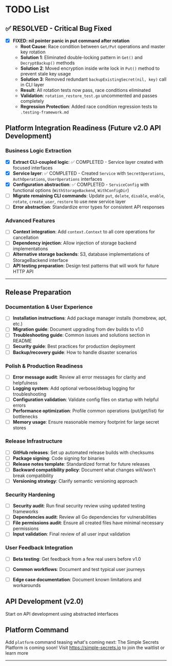 # TODO List

## ✅ RESOLVED - Critical Bug Fixed

- [x] **FIXED: nil pointer panic in put command after rotation**
  - **Root Cause**: Race condition between `Get/Put` operations and master key rotation
  - **Solution 1**: Eliminated double-locking pattern in `Get()` and `DecryptBackup()` methods
  - **Solution 2**: Moved encryption inside write lock in `Put()` method to prevent stale key usage
  - **Solution 3**: Removed redundant `backupExistingSecret(nil, key)` call in CLI layer
  - **Result**: All rotation tests now pass, race conditions eliminated
  - **Validation**: `rotation_restore_test.go` uncommented and passes completely
  - **Regression Protection**: Added race condition regression tests to `.testing-framework.md`

## Platform Integration Readiness (Future v2.0 API Development)

### Business Logic Extraction

- [x] **Extract CLI-coupled logic**: ✅ COMPLETED - Service layer created with focused interfaces
- [x] **Service layer**: ✅ COMPLETED - Created `Service` with `SecretOperations`, `AuthOperations`, `UserOperations` interfaces
- [x] **Configuration abstraction**: ✅ COMPLETED - `ServiceConfig` with functional options (`WithStorageBackend`, `WithConfigDir`)
- [ ] **Migrate remaining CLI commands**: Update `put`, `delete`, `disable`, `enable`, `rotate`, `create_user`, `restore` to use new service layer
- [ ] **Error abstraction**: Standardize error types for consistent API responses

### Advanced Features

- [ ] **Context integration**: Add `context.Context` to all core operations for cancellation
- [ ] **Dependency injection**: Allow injection of storage backend implementations
- [ ] **Alternative storage backends**: S3, database implementations of StorageBackend interface
- [ ] **API testing preparation**: Design test patterns that will work for future HTTP API

---

## Release Preparation

### Documentation & User Experience

- [ ] **Installation instructions**: Add package manager installs (homebrew, apt, etc.)
- [ ] **Migration guide**: Document upgrading from dev builds to v1.0
- [ ] **Troubleshooting guide**: Common issues and solutions section in README
- [ ] **Security guide**: Best practices for production deployment
- [ ] **Backup/recovery guide**: How to handle disaster scenarios

### Polish & Production Readiness

- [ ] **Error message audit**: Review all error messages for clarity and helpfulness
- [ ] **Logging system**: Add optional verbose/debug logging for troubleshooting
- [ ] **Configuration validation**: Validate config files on startup with helpful errors
- [ ] **Performance optimization**: Profile common operations (put/get/list) for bottlenecks
- [ ] **Memory usage**: Ensure reasonable memory footprint for large secret stores

### Release Infrastructure

- [ ] **GitHub releases**: Set up automated release builds with checksums
- [ ] **Package signing**: Code signing for binaries
- [ ] **Release notes template**: Standardized format for future releases
- [ ] **Backward compatibility policy**: Document what changes will/won't break compatibility
- [ ] **Versioning strategy**: Clarify semantic versioning approach

### Security Hardening

- [ ] **Security audit**: Run final security review using updated testing frameworks
- [ ] **Dependencies audit**: Review all Go dependencies for vulnerabilities
- [ ] **File permissions audit**: Ensure all created files have minimal necessary permissions
- [ ] **Input validation**: Final review of all user input validation

### User Feedback Integration

- [ ] **Beta testing**: Get feedback from a few real users before v1.0
- [ ] **Common workflows**: Document and test typical user journeys
- [ ] **Edge case documentation**: Document known limitations and workarounds


## API Development (v2.0)

Start on API development using abstracted interfaces

## Platform Command

Add `platform` command teasing what's coming next: The Simple Secrets Platform is coming soon! Visit <https://simple-secrets.io> to join the waitlist or learn more

---

